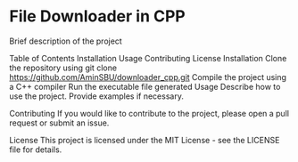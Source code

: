 
# File Downloader in CPP
Brief description of the project

Table of Contents
Installation
Usage
Contributing
License
Installation
Clone the repository using git clone https://github.com/AminSBU/downloader_cpp.git
Compile the project using a C++ compiler
Run the executable file generated
Usage
Describe how to use the project. Provide examples if necessary.

Contributing
If you would like to contribute to the project, please open a pull request or submit an issue.

License
This project is licensed under the MIT License - see the LICENSE file for details.